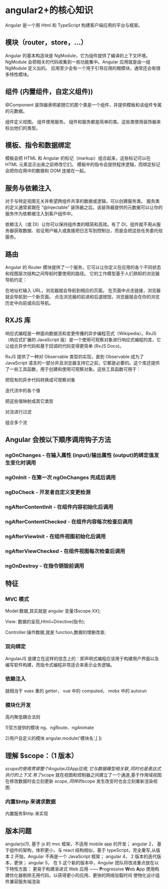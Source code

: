 # angular2+的核心知识

Angular 是一个用 Html 和 TypeScript 构建客户端应用的平台与框架。

## 模块（router，store，...）

Angular 的基本构造块是 NgModule，它为组件提供了编译的上下文环境。NgModule 会把相关的代码收集到一些功能集中。Angular 应用就是由一组 NgModule 定义出的。 应用至少会有一个用于引导应用的根模块，通常还会有很多特性模块。

## 组件 (内置组件，自定义组件))

@Component 装饰器表明紧随它的那个类是一个组件，并提供模板和该组件专属的元数据。

组件定义视图。
组件使用服务。
组件和服务都是简单的类。这些类使用装饰器来标出他们的类型。

## 模板、指令和数据绑定

模板会把 HTML 和 Angular 的标记（markup）组合起来，这些标记可以在 HTML 元素显示出来之前修改它们。 模板中的指令会提供程序逻辑，而绑定标记会把你应用中的数据和 DOM 连接在一起。

## 服务与依赖注入

对于与特定视图无关并希望跨组件共享的数据或逻辑，可以创建服务类。 服务类的定义通常紧跟在 “@Injectable” 装饰器之后。该装饰器提供的元数据可以让你的服务作为依赖被注入到客户组件中。

依赖注入（或 DI）让你可以保持组件类的精简和高效。有了 DI，组件就不用从服务器获取数据、验证用户输入或直接把日志写到控制台，而是会把这些任务委托给服务。

## 路由

Angular 的 Router 模块提供了一个服务，它可以让你定义在应用的各个不同状态和视图层次结构之间导航时要使用的路径。 它的工作模型基于人们熟知的浏览器导航约定：

在地址栏输入 URL，浏览器就会导航到相应的页面。
在页面中点击链接，浏览器就会导航到一个新页面。
点击浏览器的前进和后退按钮，浏览器就会在你的浏览历史中向前或向后导航。

## RXJS 库

响应式编程是一种面向数据流和变更传播的异步编程范式（Wikipedia）。RxJS（响应式扩展的 JavaScript 版）是一个使用可观察对象进行响应式编程的库，它让组合异步代码和基于回调的代码变得更简单 (RxJS Docs)。

RxJS 提供了一种对 Observable 类型的实现，直到 Observable 成为了 JavaScript 语言的一部分并且浏览器支持它之前，它都是必要的。这个库还提供了一些工具函数，用于创建和使用可观察对象。这些工具函数可用于：

把现有的异步代码转换成可观察对象

迭代流中的各个值

把这些值映射成其它类型

对流进行过滤

组合多个流

## Angular 会按以下顺序调用钩子方法

### ngOnChanges - 在输入属性 (input)/输出属性 (output)的绑定值发生变化时调用

### ngOnInit - 在第一次 ngOnChanges 完成后调用

### ngDoCheck - 开发者自定义变更检测

### ngAfterContentInit - 在组件内容初始化后调用

### ngAfterContentChecked - 在组件内容每次检查后调用

### ngAfterViewInit - 在组件视图初始化后调用

### ngAfterViewChecked - 在组件视图每次检查后调用

### ngOnDestroy - 在指令销毁前调用

## 特征

### MVC 模式

Model:数据,其实就是 angular 变量(\$scope.XX);

View: 数据的呈现,Html+Directive(指令);

Controller:操作数据,就是 function,数据的增删改查;

### 双向绑定

AngularJS 是建立在这样的信念上的：即声明式编程应该用于构建用户界面以及编写软件构建，而指令式编程非常适合来表示业务逻辑。

### 依赖注入

就相当于 vuex 重的 getter， vue 中的 computed， mobx 中的 autorun

### 模块化开发

高内聚低耦合法则

1)官方提供的模块 ng、ngRoute、ngAnimate

2)用户自定义的模块 angular.module('模块名',[ ])

## 理解 \$scope：（1 版本）

$scope 的使用贯穿整个 AngularJS App 应用,它与数据模型相关联,同时也是表达式执行的上下文.有了$scope 就在视图和控制器之间建立了一个通道,基于作用域视图在修改数据时会立刻更新 $scope,同样的$scope 发生改变时也会立刻重新渲染视图.

### 内置\$http 来请求数据

内置服务\$http 来实现

## 版本问题

angularjs(1), 基于 js 的 mvc 框架，不适用 mobile app 的开发；
angular 2， 基于组件的架构，体积更小，与 react 结构相似，基于 typeScript，完全重写,从版本 2 开始，Angular 不再是一个 JavaScript 框架；
angular 4， 2 版本的迭代版本，更快；
angular 5， 在 5 这个新的版本中，Angular 团队将改进重点放在以下特性方面：
更易于构建渐进式 Web 应用 —— **P**rogressive **W**eb **A**pp
使用构建优化器剔除无用代码，以获得更小的应用、更快的网络加载时间
使物化设计组件兼容服务端渲染
